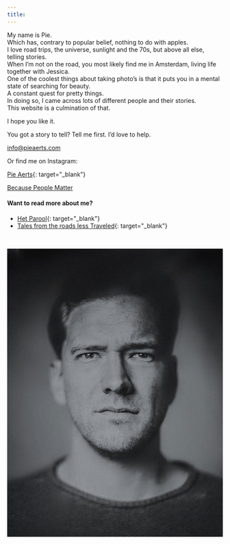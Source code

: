 ```yaml
---
title:
---
```


<div><span style="font-size: 1.8rem; letter-spacing: 0.01rem;"></span></div>

<div>My name is Pie.</div>

<div>Which has, contrary to popular belief, nothing to do with apples.</div>

<div>I love road trips, the universe, sunlight and the 70s, but above all else, telling stories. &nbsp;</div>

<div>When I&rsquo;m not on the road, you most likely find me in Amsterdam, living life together with Jessica.&nbsp;</div>

<div>One of the coolest things about taking photo&rsquo;s is that it puts you in a mental state of searching for beauty.&nbsp;</div>

<div>A constant quest for pretty things.</div>

<div>In doing so, I came across lots of different people and their stories.</div>

<div>This website is a culmination of that.&nbsp;</div>

I hope you like it.&nbsp;

You got a story to tell? Tell me first. I’d love to help.

[info@pieaerts.com](mailto:info@pieaerts.com)

Or find me on Instagram:

[Pie Aerts](https://www.instagram.com/pie_aerts/){: target="_blank"}&nbsp;

[Because People Matter](https://www.instagram.com/because.people.matter/)

#### Want to read more about me?

* [Het Parool](https://www.parool.nl/ps/reisfotograaf-pie-aerts-wat-kunnen-wij-leren-van-far-away~b41ec25a/){: target="_blank"}
* [Tales from the roads less Traveled](https://www.mendo.nl/journal/stories/photographer-pie-aerts-on-capturing-beauty/){: target="_blank"}

<div>&nbsp;</div>

![Pie Aerts](/uploads/pie-aerts.jpg)